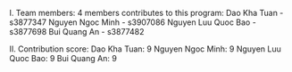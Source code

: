 I. Team members:
4 members contributes to this program:
Dao Kha Tuan - s3877347
Nguyen Ngoc Minh - s3907086
Nguyen Luu Quoc Bao - s3877698
Bui Quang An - s3877482

II. Contribution score:
Dao Kha Tuan: 9
Nguyen Ngoc Minh: 9
Nguyen Luu Quoc Bao: 9
Bui Quang An: 9

